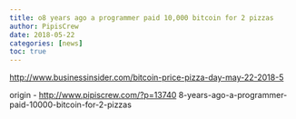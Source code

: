 ```yaml
---
title: o8 years ago a programmer paid 10,000 bitcoin for 2 pizzas
author: PipisCrew
date: 2018-05-22
categories: [news]
toc: true
---
```


http://www.businessinsider.com/bitcoin-price-pizza-day-may-22-2018-5

origin - http://www.pipiscrew.com/?p=13740 8-years-ago-a-programmer-paid-10000-bitcoin-for-2-pizzas